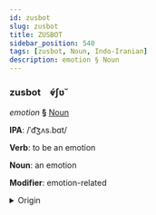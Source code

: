 ```yaml
---
id: zusbot
slug: zusbot
title: ZUSBOT
sidebar_position: 540
tags: [zusbot, Noun, Indo-Iranian]
description: emotion § Noun
---
```


### zusbot&emsp;<span kind="abugida">ⱴ́ʃʋ̆</span>

*emotion* **§** [Noun](../../tags/Noun)

**IPA**: /ˈd͡ʒʌs.bɑt/

**Verb**: to be an emotion

**Noun**: an emotion

**Modifier**: emotion-related

<details>
    <summary>Origin</summary>
    Urdu  جَذْبَات jaẕbāt [ˈd͡ʒəzbaːt]<br/>
    <em>Indo-Iranian Language Family</em>
</details>